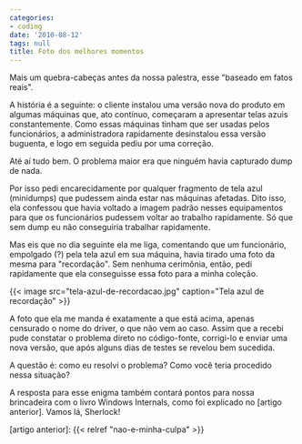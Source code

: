 ```yaml
---
categories:
- coding
date: '2010-08-12'
tags: null
title: Foto dos melhores momentos
---
```


Mais um quebra-cabeças antes da nossa palestra, esse "baseado em fatos reais".

A história é a seguinte: o cliente instalou uma versão nova do produto em algumas máquinas que, ato contínuo, começaram a apresentar telas azuis constantemente. Como essas máquinas tinham que ser usadas pelos funcionários, a administradora rapidamente desinstalou essa versão buguenta, e logo em seguida pediu por uma correção.

Até aí tudo bem. O problema maior era que ninguém havia capturado dump de nada.

Por isso pedi encarecidamente por qualquer fragmento de tela azul (minidumps) que pudessem ainda estar nas máquinas afetadas. Dito isso, ela confessou que havia voltado a imagem padrão nesses equipamentos para que os funcionários pudessem voltar ao trabalho rapidamente. Só que sem dump eu não conseguiria trabalhar rapidamente.

Mas eis que no dia seguinte ela me liga, comentando que um funcionário, empolgado (?) pela tela azul em sua máquina, havia tirado uma foto da mesma para "recordação". Sem nenhuma cerimônia, então, pedi rapidamente que ela conseguisse essa foto para a minha coleção.

{{< image src="tela-azul-de-recordacao.jpg" caption="Tela azul de recordação" >}}

A foto que ela me manda é exatamente a que está acima, apenas censurado o nome do driver, o que não vem ao caso. Assim que a recebi pude constatar o problema direto no código-fonte, corrigi-lo e enviar uma nova versão, que após alguns dias de testes se revelou bem sucedida.

A questão é: como eu resolvi o problema? Como você teria procedido nessa situação?

A resposta para esse enigma também contará pontos para nossa brincadeira com o livro Windows Internals, como foi explicado no [artigo anterior]. Vamos lá, Sherlock!

[artigo anterior]: {{< relref "nao-e-minha-culpa" >}}